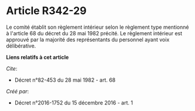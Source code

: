 # Article R342-29

Le comité établit son règlement intérieur selon le règlement type mentionné à l'article 68 du décret du 28 mai 1982 précité.
Le règlement intérieur est approuvé par la majorité des représentants du personnel ayant voix délibérative.

**Liens relatifs à cet article**

_Cite_:

  - Décret n°82-453 du 28 mai 1982 - art. 68

_Créé par_:

  - Décret n°2016-1752 du 15 décembre 2016 - art. 1
